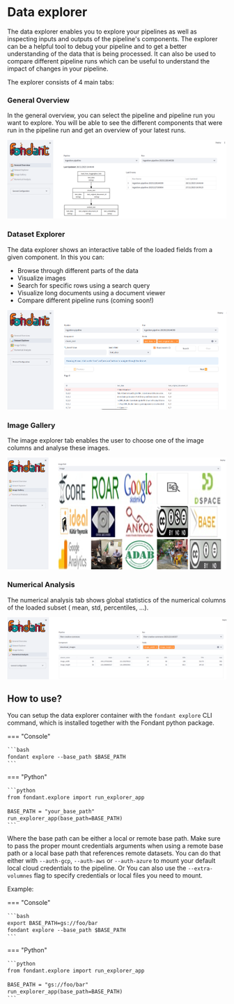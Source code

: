# Data explorer

The data explorer enables you to explore your pipelines as well as inspecting inputs and outputs
of the pipeline's components. The explorer can be a helpful tool to debug your pipeline and to get a
better
understanding of the data that is being processed. It can also be used to compare different pipeline
runs
which can be useful to understand the impact of changes in your pipeline.

The explorer consists of 4 main tabs:

### General Overview

In the general overview, you can select the pipeline and pipeline run you want to explore. You will
be able to see the different components that were run in the pipeline run and get an overview of
your latest runs.

![general overview](art/data_explorer/general_overview.png)

### Dataset Explorer

The data explorer shows an interactive table of the loaded fields from a given component.
In this you can:

- Browse through different parts of the data
- Visualize images
- Search for specific rows using a search query
- Visualize long documents using a document viewer
- Compare different pipeline runs (coming soon!)

![data explorer](art/data_explorer/dataset_explorer.png)

### Image Gallery

The image explorer tab enables the user to choose one of the image columns and analyse these images.

![image gallery](art/data_explorer/image_gallery.png)

### Numerical Analysis

The numerical analysis tab shows global statistics of the numerical columns of the loaded subset (
mean,
std, percentiles, ...).

![numerical analysis](art/data_explorer/numerical_analysis.png)

## How to use?

You can setup the data explorer container with the `fondant explore` CLI command, which is installed
together with the Fondant python package.

=== "Console"

    ```bash
    fondant explore --base_path $BASE_PATH
    ```

=== "Python"

    ```python
    from fondant.explore import run_explorer_app
    
    BASE_PATH = "your_base_path"
    run_explorer_app(base_path=BASE_PATH)
    ```

Where the base path can be either a local or remote base path. Make sure to pass the proper mount
credentials arguments when using a remote base path or a local base path
that references remote datasets. You can do that either with `--auth-gcp`, `--auth-aws`
or `--auth-azure` to
mount your default local cloud credentials to the pipeline. Or You can also use
the `--extra-volumnes` flag to specify credentials or local files you need to mount.

Example:

=== "Console"

    ```bash
    export BASE_PATH=gs://foo/bar
    fondant explore --base_path $BASE_PATH
    ```

=== "Python"

    ```python
    from fondant.explore import run_explorer_app
    
    BASE_PATH = "gs://foo/bar"
    run_explorer_app(base_path=BASE_PATH)
    ```



